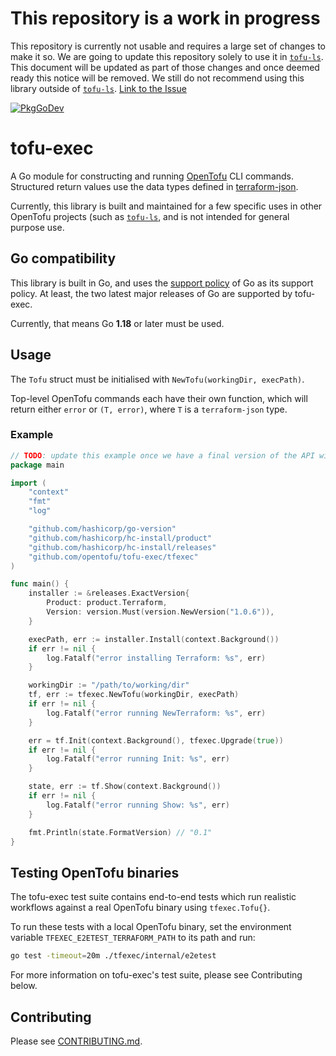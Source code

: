 # This repository is a work in progress

This repository is currently not usable and requires a large set of changes to make it so.
We are going to update this repository solely to use it in [`tofu-ls`](https://github.com/opentofu/tofu-ls).
This document will be updated as part of those changes and once deemed ready this notice will be removed. We still do not recommend using this library outside of [`tofu-ls`](https://github.com/opentofu/tofu-ls). [Link to the Issue](https://github.com/opentofu/opentofu/issues/2455#issuecomment-2858320418)


[![PkgGoDev](https://pkg.go.dev/badge/github.com/opentofu/tofu-exec)](https://pkg.go.dev/github.com/opentofu/tofu-exec)

# tofu-exec

A Go module for constructing and running [OpenTofu](https://opentofu.org/) CLI commands. Structured return values use the data types defined in [terraform-json](https://github.com/hashicorp/terraform-json).

Currently, this library is built and maintained for a few specific uses in other OpenTofu projects (such as [`tofu-ls`](https://github.com/opentofu/tofu-ls), and is not intended for general purpose use.

## Go compatibility

This library is built in Go, and uses the [support policy](https://golang.org/doc/devel/release.html#policy) of Go as its support policy. At least, the two latest major releases of Go are supported by tofu-exec.

Currently, that means Go **1.18** or later must be used.

## Usage

The `Tofu` struct must be initialised with `NewTofu(workingDir, execPath)`.

Top-level OpenTofu commands each have their own function, which will return either `error` or `(T, error)`, where `T` is a `terraform-json` type.


### Example

```go
// TODO: update this example once we have a final version of the API with `tofudl` library setup
package main

import (
	"context"
	"fmt"
	"log"

	"github.com/hashicorp/go-version"
	"github.com/hashicorp/hc-install/product"
	"github.com/hashicorp/hc-install/releases"
	"github.com/opentofu/tofu-exec/tfexec"
)

func main() {
	installer := &releases.ExactVersion{
		Product: product.Terraform,
		Version: version.Must(version.NewVersion("1.0.6")),
	}

	execPath, err := installer.Install(context.Background())
	if err != nil {
		log.Fatalf("error installing Terraform: %s", err)
	}

	workingDir := "/path/to/working/dir"
	tf, err := tfexec.NewTofu(workingDir, execPath)
	if err != nil {
		log.Fatalf("error running NewTerraform: %s", err)
	}

	err = tf.Init(context.Background(), tfexec.Upgrade(true))
	if err != nil {
		log.Fatalf("error running Init: %s", err)
	}

	state, err := tf.Show(context.Background())
	if err != nil {
		log.Fatalf("error running Show: %s", err)
	}

	fmt.Println(state.FormatVersion) // "0.1"
}
```

## Testing OpenTofu binaries

The tofu-exec test suite contains end-to-end tests which run realistic workflows against a real OpenTofu binary using `tfexec.Tofu{}`.

To run these tests with a local OpenTofu binary, set the environment variable `TFEXEC_E2ETEST_TERRAFORM_PATH` to its path and run:
```sh
go test -timeout=20m ./tfexec/internal/e2etest
```

For more information on tofu-exec's test suite, please see Contributing below.

## Contributing

Please see [CONTRIBUTING.md](./CONTRIBUTING.md).
